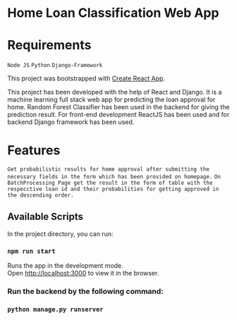 # Home Loan Classification Web App

# Requirements
`Node JS`
`Python`
`Django-Framework`

This project was bootstrapped with [Create React App](https://github.com/facebook/create-react-app).

This project has been developed with the help of React and Django. It is a machine learning full stack web app for predicting the loan approval for home. 
Random Forest Classifier has been used in the backend for giving the prediction result. For front-end development ReactJS has been used and for backend Django framework has been used.

# Features
`Get probabilistic results for home approval after submitting the necessary fields in the form which has been provided on homepage.`
`On BatchProcessing Page get the result in the form of table with the respecctive loan id and their probabilities for getting approved in the descending order.`

## Available Scripts

In the project directory, you can run:

### `npm run start`

Runs the app in the development mode.\
Open [http://localhost:3000](http://localhost:3000) to view it in the browser.

### Run the backend by the following command:

### `python manage.py runserver`



